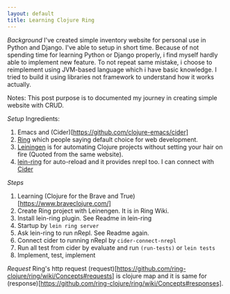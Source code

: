 ```yaml
---
layout: default
title: Learning Clojure Ring
---
```

*Background*
I've created simple inventory website for personal use in Python and Django. I've able to setup in short time. Because of not spending time for learning Python or Django properly, i find myself hardly able to implement new feature.
To not repeat same mistake, i choose to reimplement using JVM-based language which i have basic knowledge. I tried to build it using libraries not framework to understand how it works actually.

Notes:
This post purpose is to documented my journey in creating simple website with CRUD.

*Setup*
Ingredients:
1. Emacs and (Cider)[https://github.com/clojure-emacs/cider]
1. [Ring](https://github.com/ring-clojure/ring) which people saying default choice for web development.
1. [Leiningen](https://github.com/technomancy/leiningen) is for automating Clojure projects without setting your hair on fire (Quoted from the same website).
1. [lein-ring](https://github.com/weavejester/lein-ring/) for auto-reload and it provides nrepl too. I can connect with [Cider](https://github.com/clojure-emacs/cider)

*Steps*
1. Learning (Clojure for the Brave and True)[https://www.braveclojure.com/]
1. Create Ring project with Leinengen. It is in Ring Wiki.
1. Install lein-ring plugin. See Readme in lein-ring
1. Startup by `lein ring server`
1. Ask lein-ring to run nRepl. See Readme again.
1. Connect cider to running nRepl by `cider-connect-nrepl`
1. Run all test from cider by evaluate and run `(run-tests)` or `lein tests`
1. Implement, test, implement

*Request*
Ring's http request (request)[https://github.com/ring-clojure/ring/wiki/Concepts#requests] is clojure map and it is same for (response)[https://github.com/ring-clojure/ring/wiki/Concepts#responses].
